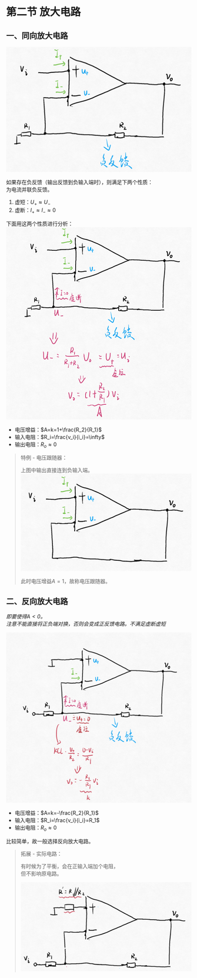 # 第二节 放大电路

## 一、同向放大电路

![电路图](images/Integratedcircuit_2--11-26_10-11-01.png)

如果存在负反馈（输出反馈到负输入端时），则满足下两个性质：  
为电流并联负反馈。

1. 虚短：$U_+\approx U_-$
2. 虚断：$I_+\approx I_-\approx0$

下面用这两个性质进行分析：  
![分析](images/Integratedcircuit_2--11-26_10-15-09.png)

* 电压增益：$A=k=1+\frac{R_2}{R_1}$
* 输入电阻：$R_i=\frac{v_i}{i_i}=\infty$
* 输出电阻：$R_o\approx0$

> 特例 - 电压跟随器：
>
> 上图中输出直接连到负输入端。  
> ![电压跟随器](images/Integratedcircuit_2--11-26_10-18-37.png)
>
> 此时电压增益$A=1$，故称电压跟随器。

## 二、反向放大电路

*即要使得$A<0$。*  
*注意不能直接将正负端对换，否则会变成正反馈电路。不满足虚断虚短*

![电路图和分析](images/Integratedcircuit_2--11-26_10-26-41.png)

* 电压增益：$A=k=-\frac{R_2}{R_1}$
* 输入电阻：$R_i=\frac{v_i}{i_i}=R_1$
* 输出电阻：$R_o\approx0$

比较简单，故一般选择反向放大电路。

> 拓展 - 实际电路：
>
> 有时候为了平衡，会在正输入端加个电阻，  
> 但不影响原电路。
>
> ![图 8](images/Integratedcircuit_2--11-26_10-29-29.png)